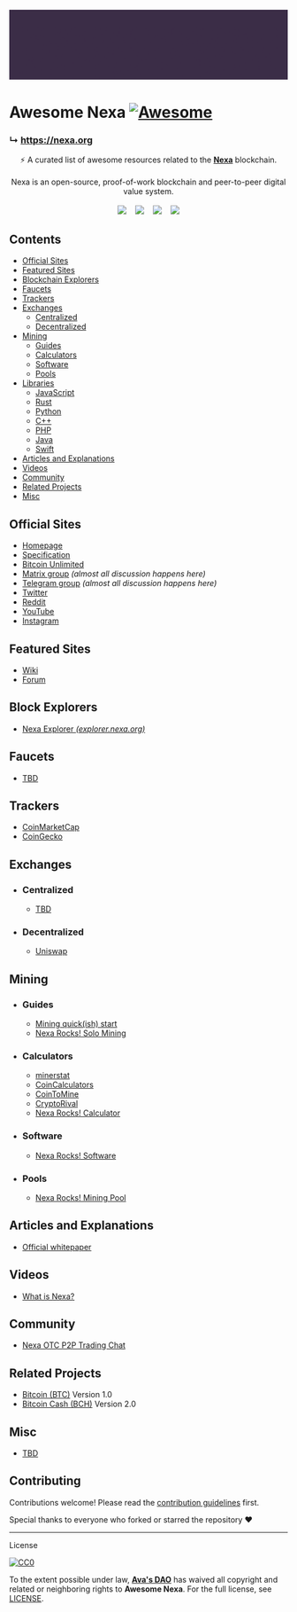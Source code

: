 ![Nexa Banner](assets/ani-banner.gif)

# Awesome Nexa [![Awesome](https://awesome.re/badge.svg)](https://awesome.re)

### ↳ https://nexa.org

<div align="center">
⚡ A curated list of awesome resources related to the <a href='https://nexa.org/'><strong>Nexa</strong></a> blockchain.
<br />
<br />
Nexa is an open-source, proof-of-work blockchain and peer-to-peer digital value system.
<br />
<br />
<a href="https://gitlab.com/nexa/nexa/-/commits/dev">
<img src="https://badgen.net/gitlab/last-commit/nexa/nexa/" /></a>
&nbsp;&nbsp;
<a href="https://gitlab.com/nexa/nexa/-/issues">
<img src="https://badgen.net/gitlab/open-issues/nexa/nexa" /></a>
&nbsp;&nbsp;
<a href="https://gitlab.com/nexa/nexa/-/releases">
<img src="https://badgen.net/npm/dm/bitcoinjs" /></a>
&nbsp;&nbsp;
<a href="https://gitlab.com/nexa/nexa">
<img src="https://img.shields.io/badge/License-CC--0-blue.svg" /></a>
</div>


## Contents

- [Official Sites](#official-sites)
- [Featured Sites](#featured-sites)
- [Blockchain Explorers](#blockchain-explorers)
- [Faucets](#faucets)
- [Trackers](#trackers)
- [Exchanges](#exchanges)
  - [Centralized](#centralized)
  - [Decentralized](#decentralized)
- [Mining](#mining)
  - [Guides](#guides)
  - [Calculators](#calculators)
  - [Software](#software)
  - [Pools](#pools)
- [Libraries](#libraries)
  - [JavaScript](#javascript)
  - [Rust](#rust)
  - [Python](#python)
  - [C++](#cpp)
  - [PHP](#php)
  - [Java](#java)
  - [Swift](#swift)
- [Articles and Explanations](#articles-and-explanations)
- [Videos](#videos)
- [Community](#community)
- [Related Projects](#related-projects)
- [Misc](#misc)


## Official Sites

- [Homepage](https://nexa.org/)
- [Specification](https://spec.nexa.org/)
- [Bitcoin Unlimited](https://www.bitcoinunlimited.info/)
- [Matrix group](https://matrix.to/#/#nexacoin:matrix.org) _(almost all discussion happens here)_
- [Telegram group](https://discord.gg/JGEqqmS) _(almost all discussion happens here)_
- [Twitter](https://twitter.com/nexamoney)
- [Reddit](https://www.reddit.com/r/Nexa/)
- [YouTube](https://www.youtube.com/channel/UCH03nTnxs3TLmbSHtm54B1g)
- [Instagram](https://www.instagram.com/nexacoin/)


## Featured Sites

- [Wiki](https://nexa.wiki/)
- [Forum]()


## Block Explorers

- [Nexa Explorer _(explorer.nexa.org)_](https://explorer.nexa.org/)


## Faucets

- [TBD]()


## Trackers

- [CoinMarketCap]()
- [CoinGecko]()


## Exchanges

- ### Centralized
    - [TBD]()

- ### Decentralized
    - [Uniswap]()


## Mining

- ### Guides
    - [Mining quick(ish) start](https://www.reddit.com/r/Nexa/comments/vhgubw/mining_quickish_start/)
    - [Nexa Rocks! Solo Mining](https://nexa.rocks/solo/)

- ### Calculators
    - [minerstat](https://minerstat.com/coin/)
    - [CoinCalculators](https://www.coincalculators.io/)
    - [CoinToMine](https://cointomine.today/calculator/)
    - [CryptoRival](https://cryptorival.com/calcs/)
    - [Nexa Rocks! Calculator](https://nexa.rocks/calculator/)

- ### Software
    - [Nexa Rocks! Software](https://nexa.rocks/software/)

- ### Pools
    - [Nexa Rocks! Mining Pool](https://nexa.rocks/pool/)


## Articles and Explanations

- [Official whitepaper]()


## Videos

- [What is Nexa?]()


## Community

- [Nexa OTC P2P Trading Chat](https://t.me/nexaP2Ptrading)


## Related Projects

- [Bitcoin (BTC)](https://bitcoin.org) Version 1.0
- [Bitcoin Cash (BCH)](https://bitcoincash.org) Version 2.0


## Misc

- [TBD]()


## Contributing

Contributions welcome! Please read the [contribution guidelines](CONTRIBUTING.md) first.

Special thanks to everyone who forked or starred the repository ❤️

---

License

[![CC0](http://mirrors.creativecommons.org/presskit/buttons/88x31/svg/cc-zero.svg)](http://creativecommons.org/publicdomain/zero/1.0)

To the extent possible under law, [__Ava's DAO__](https://github.com/avasdao/) has waived all copyright and related or neighboring rights to __Awesome Nexa__. For the full license, see [LICENSE](LICENSE.md).
